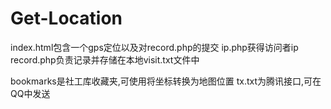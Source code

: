 # Get-Location


index.html包含一个gps定位以及对record.php的提交
ip.php获得访问者ip
record.php负责记录并存储在本地visit.txt文件中

bookmarks是社工库收藏夹,可使用将坐标转换为地图位置
tx.txt为腾讯接口,可在QQ中发送

